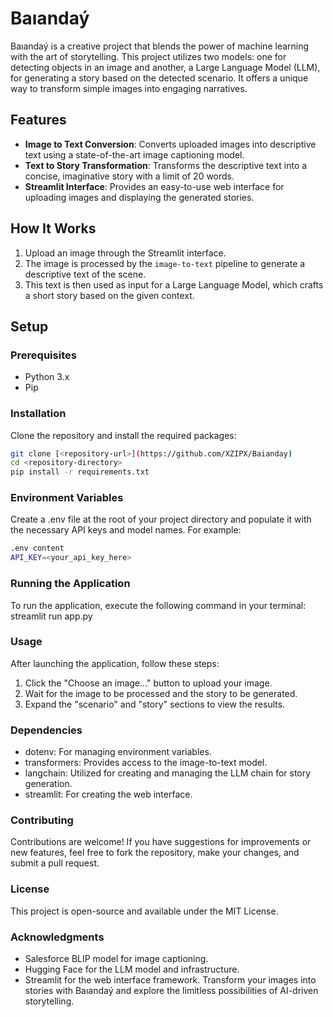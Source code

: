 # Baıandaý

Baıandaý is a creative project that blends the power of machine learning with the art of storytelling. This project utilizes two models: one for detecting objects in an image and another, a Large Language Model (LLM), for generating a story based on the detected scenario. It offers a unique way to transform simple images into engaging narratives.

## Features

- **Image to Text Conversion**: Converts uploaded images into descriptive text using a state-of-the-art image captioning model.
- **Text to Story Transformation**: Transforms the descriptive text into a concise, imaginative story with a limit of 20 words.
- **Streamlit Interface**: Provides an easy-to-use web interface for uploading images and displaying the generated stories.

## How It Works

1. Upload an image through the Streamlit interface.
2. The image is processed by the `image-to-text` pipeline to generate a descriptive text of the scene.
3. This text is then used as input for a Large Language Model, which crafts a short story based on the given context.

## Setup

### Prerequisites

- Python 3.x
- Pip

### Installation

Clone the repository and install the required packages:
```bash
git clone [<repository-url>](https://github.com/XZIPX/Baianday)
cd <repository-directory>
pip install -r requirements.txt
```

### Environment Variables
Create a .env file at the root of your project directory and populate it with the necessary API keys and model names. For example:
```bash
.env content
API_KEY=<your_api_key_here>
```
### Running the Application
To run the application, execute the following command in your terminal:
streamlit run app.py

### Usage
After launching the application, follow these steps:

1. Click the "Choose an image..." button to upload your image.
2. Wait for the image to be processed and the story to be generated.
3. Expand the "scenario" and "story" sections to view the results.
### Dependencies
 - dotenv: For managing environment variables.
 - transformers: Provides access to the image-to-text model.
 - langchain: Utilized for creating and managing the LLM chain for story generation.
 - streamlit: For creating the web interface.
### Contributing
Contributions are welcome! If you have suggestions for improvements or new features, feel free to fork the repository, make your changes, and submit a pull request.

### License
This project is open-source and available under the MIT License.

### Acknowledgments
- Salesforce BLIP model for image captioning.
- Hugging Face for the LLM model and infrastructure.
- Streamlit for the web interface framework.
Transform your images into stories with Baıandaý and explore the limitless possibilities of AI-driven storytelling.
